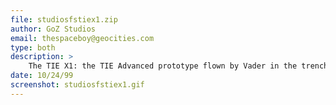 ```yaml
---
file: studiosfstiex1.zip
author: GoZ Studios
email: thespaceboy@geocities.com
type: both
description: >
    The TIE X1: the TIE Advanced prototype flown by Vader in the trench run.
date: 10/24/99
screenshot: studiosfstiex1.gif
---
```

